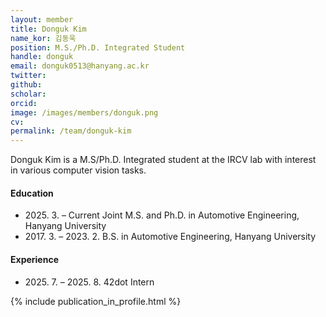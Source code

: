 ```yaml
---
layout: member
title: Donguk Kim
name_kor: 김동욱
position: M.S./Ph.D. Integrated Student
handle: donguk
email: donguk0513@hanyang.ac.kr
twitter: 
github: 
scholar: 
orcid: 
image: /images/members/donguk.png
cv: 
permalink: /team/donguk-kim
---
```


Donguk Kim is a M.S/Ph.D. Integrated student at the IRCV lab with interest in various computer vision tasks.


#### Education

<ul class="chronological">
  <li><span>2025. 3. – Current</span> Joint M.S. and Ph.D. in Automotive Engineering, Hanyang University</li>
  <li><span>2017. 3. – 2023. 2.</span> B.S. in Automotive Engineering, Hanyang University</li>
</ul>

#### Experience

<ul class="chronological">
  <li><span>2025. 7. – 2025. 8.</span> 42dot Intern</li>
</ul>

{% include publication_in_profile.html %}
